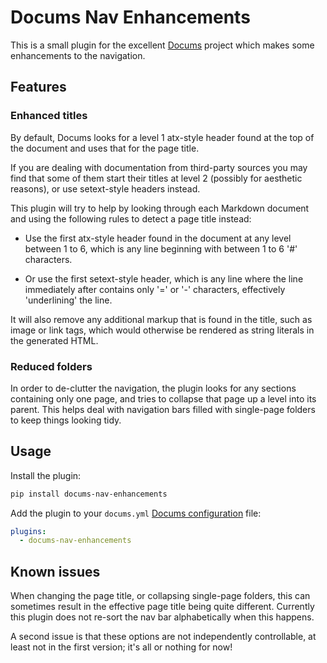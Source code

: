 # Docums Nav Enhancements

This is a small plugin for the excellent [Docums](https://khanhduy1407.github.io/docums) project which makes some enhancements to the navigation.

## Features

### Enhanced titles

By default, Docums looks for a level 1 atx-style header found at the top of the document and uses that for the page title.

If you are dealing with documentation from third-party sources you may find that some of them start their titles at level 2 (possibly for aesthetic reasons), or use setext-style headers instead.

This plugin will try to help by looking through each Markdown document and using the following rules to detect a page title instead:

* Use the first atx-style header found in the document at any level between 1 to 6, which is any line beginning with between 1 to 6 '#' characters.

* Or use the first setext-style header, which is any line where the line immediately after contains only '=' or '-' characters, effectively 'underlining' the line.

It will also remove any additional markup that is found in the title, such as image or link tags, which would otherwise be rendered as string literals in the generated HTML.

### Reduced folders

In order to de-clutter the navigation, the plugin looks for any sections containing only one page, and tries to collapse that page up a level into its parent. This helps deal with navigation bars filled with single-page folders to keep things looking tidy.

## Usage

Install the plugin:

```bash
pip install docums-nav-enhancements
```

Add the plugin to your `docums.yml` [Docums configuration](https://khanhduy1407.github.io/docums/user-guide/configuration/) file:

```yaml
plugins:
  - docums-nav-enhancements
```

## Known issues

When changing the page title, or collapsing single-page folders, this can sometimes result in the effective page title being quite different. Currently this plugin does not re-sort the nav bar alphabetically when this happens.

A second issue is that these options are not independently controllable, at least not in the first version; it's all or nothing for now!

